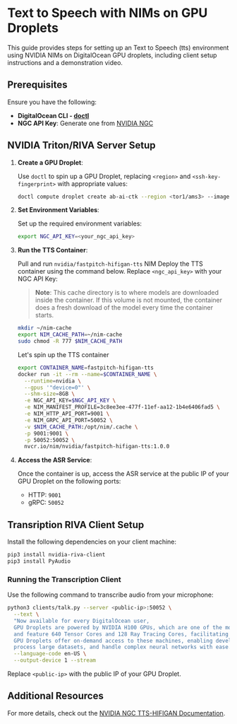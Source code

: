 
# Text to Speech with NIMs on GPU Droplets

This guide provides steps for setting up an Text to Speech (tts) environment using NVIDIA NIMs on DigitalOcean GPU droplets, including client setup instructions and a demonstration video.

## Prerequisites

Ensure you have the following:

- **DigitalOcean CLI - [doctl](https://docs.digitalocean.com/reference/doctl/how-to/install/)**
- **NGC API Key**: Generate one from [NVIDIA NGC](https://org.ngc.nvidia.com/setup/api-key)

## NVIDIA Triton/RIVA Server Setup

1. **Create a GPU Droplet**:

   Use `doctl` to spin up a GPU Droplet, replacing `<region>` and `<ssh-key-fingerprint>` with appropriate values:

   ```bash
   doctl compute droplet create ab-ai-ctk --region <tor1/ams3> --image gpu-h100x1-base --size gpu-h100x1-80gb --ssh-keys <ssh-key-fingerprint>
   ```

2. **Set Environment Variables**:

   Set up the required environment variables:

   ```bash
   export NGC_API_KEY=<your_ngc_api_key>
   ```

3. **Run the TTS Container**:

   Pull and run `nvidia/fastpitch-hifigan-tts` NIM
   Deploy the TTS container using the command below. Replace `<ngc_api_key>` with your NGC API Key:

   > **Note**: This cache directory is to where models are downloaded inside the container. If this volume is not mounted, the container does a fresh download of the model every time the container starts.

   ```bash
   mkdir ~/nim-cache
   export NIM_CACHE_PATH=~/nim-cache
   sudo chmod -R 777 $NIM_CACHE_PATH
   ```

   Let's spin up the TTS container

   ```bash
   export CONTAINER_NAME=fastpitch-hifigan-tts
   docker run -it --rm --name=$CONTAINER_NAME \
     --runtime=nvidia \
     --gpus '"device=0"' \
     --shm-size=8GB \
     -e NGC_API_KEY=$NGC_API_KEY \
     -e NIM_MANIFEST_PROFILE=3c8ee3ee-477f-11ef-aa12-1b4e6406fad5 \
     -e NIM_HTTP_API_PORT=9001 \
     -e NIM_GRPC_API_PORT=50052 \
     -v $NIM_CACHE_PATH:/opt/nim/.cache \
     -p 9001:9001 \
     -p 50052:50052 \
     nvcr.io/nim/nvidia/fastpitch-hifigan-tts:1.0.0
   ```

4. **Access the ASR Service**:

   Once the container is up, access the ASR service at the public IP of your GPU Droplet on the following ports:
   - HTTP: `9001`
   - gRPC: `50052`

## Transription RIVA Client Setup

Install the following dependencies on your client machine:

```bash
pip3 install nvidia-riva-client
pip3 install PyAudio
```

### Running the Transcription Client

Use the following command to transcribe audio from your microphone:

```bash
python3 clients/talk.py --server <public-ip>:50052 \
  --text \
  "Now available for every DigitalOcean user,
  GPU Droplets are powered by NVIDIA H100 GPUs, which are one of the most powerful computers accessible today,
  and feature 640 Tensor Cores and 128 Ray Tracing Cores, facilitating high-speed data processing. 
  GPU Droplets offer on-demand access to these machines, enabling developers, startups, and innovators to train AI models, 
  process large datasets, and handle complex neural networks with ease." \
  --language-code en-US \
  --output-device 1 --stream
```

Replace `<public-ip>` with the public IP of your GPU Droplet.

## Additional Resources

For more details, check out the [NVIDIA NGC TTS-HIFIGAN Documentation](https://build.nvidia.com/nvidia/fastpitch-hifigan-tts/docker).

